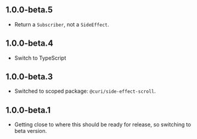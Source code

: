 ## 1.0.0-beta.5

* Return a `Subscriber`, not a `SideEffect`.

## 1.0.0-beta.4

* Switch to TypeScript

## 1.0.0-beta.3

* Switched to scoped package: `@curi/side-effect-scroll`.

## 1.0.0-beta.1

* Getting close to where this should be ready for release, so switching to beta version.
